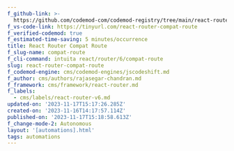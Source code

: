 ```yaml
---
f_github-link: >-
  https://github.com/codemod-com/codemod-registry/tree/main/react-router/6/compat-route
f_vs-code-link: https://tinyurl.com/react-router-compat-route
f_verified-codemod: true
f_estimated-time-saving: 5 minutes/occurrence
title: React Router Compat Route
f_slug-name: compat-route
f_cli-command: intuita react/router/6/compat-route
slug: react-router-compat-route
f_codemod-engine: cms/codemod-engines/jscodeshift.md
f_author: cms/authors/rajasegar-chandran.md
f_framework: cms/framework/react-router.md
f_labels:
  - cms/labels/react-router-v6.md
updated-on: '2023-11-17T15:17:26.285Z'
created-on: '2023-11-16T14:17:57.114Z'
published-on: '2023-11-17T15:18:58.613Z'
f_change-mode-2: Autonomous
layout: '[automations].html'
tags: automations
---
```



